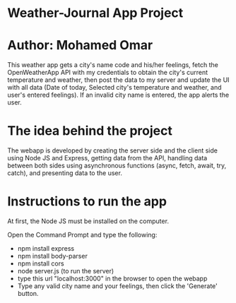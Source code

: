 # Weather-Journal App Project

# Author: Mohamed Omar

This weather app gets a city's name code and his/her feelings, fetch the OpenWeatherApp API with my credentials to obtain the city's current temperature and weather, then post the data to my server and update the UI with all data (Date of today, Selected city's temperature and weather, and user's entered feelings).
If an invalid city name is entered, the app alerts the user.


# The idea behind the project

The webapp is developed by creating the server side and the client side using Node JS and Express, getting data from the API, handling data between both sides using asynchronous functions (async, fetch, await, try, catch), and presenting data to the user.


# Instructions to run the app

At first, the Node JS must be installed on the computer.

Open the Command Prompt and type the following:

- npm install express
- npm install body-parser
- npm install cors
- node server.js (to run the server)
- type this url "localhost:3000" in the browser to open the webapp
- Type any valid city name and your feelings, then click the 'Generate' button.
